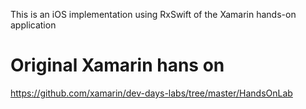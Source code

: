 
This is an iOS implementation using RxSwift of the Xamarin hands-on application

# Original Xamarin hans on

https://github.com/xamarin/dev-days-labs/tree/master/HandsOnLab
